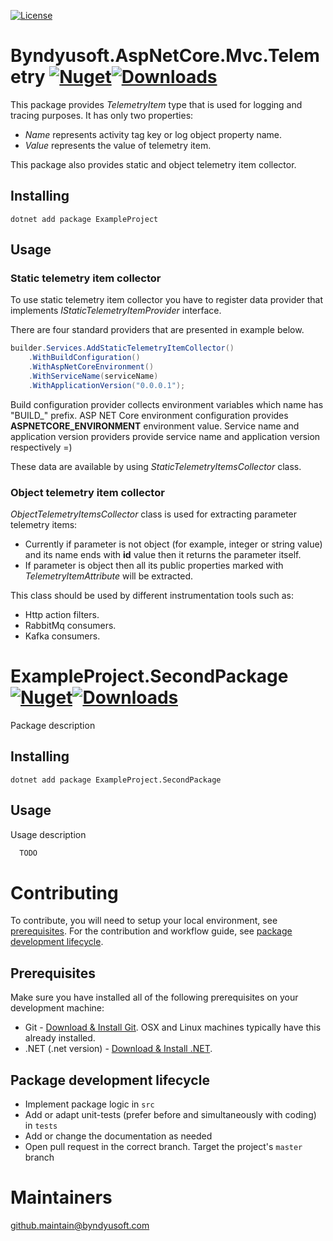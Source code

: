 [![License](https://img.shields.io/badge/License-Apache--2.0-blue.svg)](https://opensource.org/licenses/Apache-2.0)

# Byndyusoft.AspNetCore.Mvc.Telemetry [![Nuget](https://img.shields.io/nuget/v/ExampleProject.svg)](https://www.nuget.org/packages/Byndyusoft.AspNetCore.Mvc.Telemetry/)[![Downloads](https://img.shields.io/nuget/dt/Byndyusoft.AspNetCore.Mvc.Telemetry.svg)](https://www.nuget.org/packages/Byndyusoft.AspNetCore.Mvc.Telemetry/)

This package provides *TelemetryItem* type that is used for logging and tracing purposes. It has only two properties:
 - *Name* represents activity tag key or log object property name.
 - *Value* represents the value of telemetry item.

This package also provides static and object telemetry item collector.

## Installing

```shell
dotnet add package ExampleProject
```

## Usage

### Static telemetry item collector

To use static telemetry item collector you have to register data provider that implements *IStaticTelemetryItemProvider* interface.

There are four standard providers that are presented in example below.

```csharp
builder.Services.AddStaticTelemetryItemCollector()
    .WithBuildConfiguration()
    .WithAspNetCoreEnvironment()
    .WithServiceName(serviceName)
    .WithApplicationVersion("0.0.0.1");
```


Build configuration provider collects environment variables which name has "BUILD_" prefix.
ASP NET Core environment configuration provides **ASPNETCORE_ENVIRONMENT** environment value.
Service name and application version providers provide service name and application version respectively =)

These data are available by using *StaticTelemetryItemsCollector* class.

### Object telemetry item collector

*ObjectTelemetryItemsCollector* class is used for extracting parameter telemetry items:
- Currently if parameter is not object (for example, integer or string value) and its name ends with **id** value then it returns the parameter itself.
- If parameter is object then all its public properties marked with *TelemetryItemAttribute* will be extracted.

This class should be used by different instrumentation tools such as:
- Http action filters.
- RabbitMq consumers.
- Kafka consumers.

# ExampleProject.SecondPackage [![Nuget](https://img.shields.io/nuget/v/ExampleProject.SecondPackage.svg)](https://www.nuget.org/packages/ExampleProject.SecondPackage/)[![Downloads](https://img.shields.io/nuget/dt/ExampleProject.SecondPackage.svg)](https://www.nuget.org/packages/ExampleProject.SecondPackage/)

Package description

## Installing

```shell
dotnet add package ExampleProject.SecondPackage
```

## Usage

Usage description

```csharp
  TODO
```

# Contributing

To contribute, you will need to setup your local environment, see [prerequisites](#prerequisites). For the contribution and workflow guide, see [package development lifecycle](#package-development-lifecycle).

## Prerequisites

Make sure you have installed all of the following prerequisites on your development machine:

- Git - [Download & Install Git](https://git-scm.com/downloads). OSX and Linux machines typically have this already installed.
- .NET (.net version) - [Download & Install .NET](https://dotnet.microsoft.com/en-us/download/dotnet/).

## Package development lifecycle

- Implement package logic in `src`
- Add or adapt unit-tests (prefer before and simultaneously with coding) in `tests`
- Add or change the documentation as needed
- Open pull request in the correct branch. Target the project's `master` branch

# Maintainers
[github.maintain@byndyusoft.com](mailto:github.maintain@byndyusoft.com)
